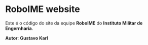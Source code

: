 # RoboIME website

Este é o código do site da equipe __RoboIME__ do **Instituto Militar de Engernharia**.

**Autor**: __Gustavo Karl__
